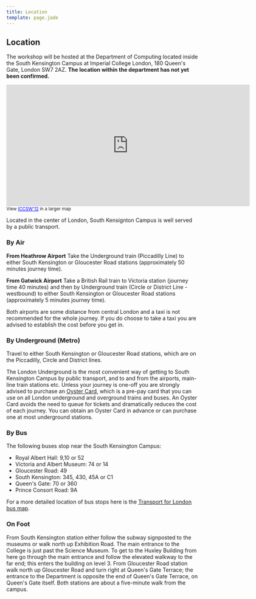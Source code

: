 ```yaml
---
title: Location
template: page.jade
---
```


## Location

The workshop will be hosted at the Department of Computing located
inside the South Kensington Campus at Imperial College London, 180
Queen's Gate, London SW7 2AZ. **The location within the department has
not yet been confirmed.**

<iframe width="640" height="320" frameborder="0" scrolling="no"
marginheight="0" marginwidth="0"
src="https://maps.google.com/maps/ms?msa=0&amp;msid=208969794587665890130.0004c70ae4537961a4915&amp;ie=UTF8&amp;t=m&amp;ll=51.498732,-0.179461&amp;spn=0.002137,0.006866&amp;z=17&amp;output=embed"></iframe><br /><small>View <a href="https://maps.google.com/maps/ms?msa=0&amp;msid=208969794587665890130.0004c70ae4537961a4915&amp;ie=UTF8&amp;t=m&amp;ll=51.498732,-0.179461&amp;spn=0.002137,0.006866&amp;z=17&amp;source=embed" style="color:#0000FF;text-align:left">ICCSW'12</a> in a larger map</small>

Located in the center of London, South Kensignton Campus is well served
by a public transport.

### By Air

**From Heathrow Airport**
Take the Underground train (Piccadilly Line) to either South Kensington
or Gloucester Road stations (approximately 50 minutes journey time).

**From Gatwick Airport**
Take a British Rail train to Victoria station (journey time 40 minutes)
and then by Underground train (Circle or District Line - westbound) to
either South Kensington or Gloucester Road stations (approximately 5
minutes journey time).

Both airports are some distance from central London and a taxi is not
recommended for the whole journey. If you do choose to take a taxi you
are advised to establish the cost before you get in.

### By Underground (Metro)

Travel to either South Kensington or Gloucester Road stations, which are
on the Piccadilly, Circle and District lines.

The London Underground is the most convenient way of getting to South
Kensington Campus by public transport, and to and from the airports,
main-line train stations etc.  Unless your journey is one-off you are
strongly advised to purchase an [Oyster
Card](https://oyster.tfl.gov.uk/oyster/entry.do), which is a pre-pay
card that you can use on all London underground and overground trains
and buses.  An Oyster Card avoids the need to queue for tickets and
dramatically reduces the cost of each journey.  You can obtain an Oyster
Card in advance or can purchase one at most underground stations.

### By Bus

The following buses stop near the South Kensington Campus:

* Royal Albert Hall: 9,10 or 52
* Victoria and Albert Museum: 74 or 14
* Gloucester Road: 49
* South Kensington: 345, 430, 45A or C1
* Queen's Gate: 70 or 360
* Prince Consort Road: 9A

For a more detailed location of bus stops here is the [Transport for
London bus map](http://www.tfl.gov.uk/assets/downloads/centlond.pdf).

### On Foot

From South Kensington station either follow the subway signposted to the
museums or walk north up Exhibition Road. The main entrance to the
College is just past the Science Museum. To get to the Huxley Building
from here go through the main entrance and follow the elevated walkway
to the far end; this enters the building on level 3. From Gloucester
Road station walk north up Gloucester Road and turn right at Queen's
Gate Terrace; the entrance to the Department is opposite the end of
Queen's Gate Terrace, on Queen's Gate itself. Both stations are about a
five-minute walk from the campus.
